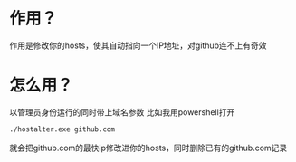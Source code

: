 # 作用？
作用是修改你的hosts，使其自动指向一个IP地址，对github连不上有奇效
# 怎么用？
以管理员身份运行的同时带上域名参数
比如我用powershell打开
~~~bash
./hostalter.exe github.com
~~~
就会把github.com的最快ip修改进你的hosts，同时删除已有的github.com记录